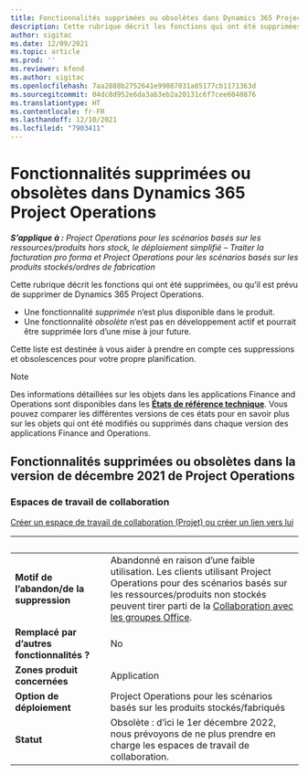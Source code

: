 ```yaml
---
title: Fonctionnalités supprimées ou obsolètes dans Dynamics 365 Project Operations
description: Cette rubrique décrit les fonctions qui ont été supprimées, ou qu’il est prévu de supprimer de Dynamics 365 Project Operations.
author: sigitac
ms.date: 12/09/2021
ms.topic: article
ms.prod: ''
ms.reviewer: kfend
ms.author: sigitac
ms.openlocfilehash: 7aa2888b2752641e99087031a85177cb1171363d
ms.sourcegitcommit: 04dc8d952e6da3ab3eb2a20131c6f7cee6040876
ms.translationtype: HT
ms.contentlocale: fr-FR
ms.lasthandoff: 12/10/2021
ms.locfileid: "7903411"
---
```

# <a name="removed-or-deprecated-features-in-dynamics-365-project-operations"></a>Fonctionnalités supprimées ou obsolètes dans Dynamics 365 Project Operations

_**S’applique à :** Project Operations pour les scénarios basés sur les ressources/produits hors stock, le déploiement simplifié – Traiter la facturation pro forma et Project Operations pour les scénarios basés sur les produits stockés/ordres de fabrication_

Cette rubrique décrit les fonctions qui ont été supprimées, ou qu’il est prévu de supprimer de Dynamics 365 Project Operations.

- Une fonctionnalité *supprimée* n’est plus disponible dans le produit.
- Une fonctionnalité *obsolète* n’est pas en développement actif et pourrait être supprimée lors d’une mise à jour future.

Cette liste est destinée à vous aider à prendre en compte ces suppressions et obsolescences pour votre propre planification.

> [!NOTE]
> Des informations détaillées sur les objets dans les applications Finance and Operations sont disponibles dans les [**États de référence technique**](/dynamics/s-e/global/axtechrefrep_61). Vous pouvez comparer les différentes versions de ces états pour en savoir plus sur les objets qui ont été modifiés ou supprimés dans chaque version des applications Finance and Operations.

## <a name="features-removed-or-deprecated-in-the-project-operations-december-2021-release"></a>Fonctionnalités supprimées ou obsolètes dans la version de décembre 2021 de Project Operations

### <a name="collaboration-workspaces"></a>Espaces de travail de collaboration

[Créer un espace de travail de collaboration (Projet) ou créer un lien vers lui](/dynamicsax-2012/appuser-itpro/create-or-link-to-a-collaboration-workspace-project)

| &nbsp; | &nbsp; |
|--------|--------|
| **Motif de l’abandon/de la suppression** | Abandonné en raison d’une faible utilisation. Les clients utilisant Project Operations pour des scénarios basés sur les ressources/produits non stockés peuvent tirer parti de la [Collaboration avec les groupes Office](../project-management/collaboration-groups.md). |
| **Remplacé par d’autres fonctionnalités ?** | No |
| **Zones produit concernées** | Application  |
| **Option de déploiement** | Project Operations pour les scénarios basés sur les produits stockés/fabriqués |
| **Statut** | Obsolète : d’ici le 1er décembre 2022, nous prévoyons de ne plus prendre en charge les espaces de travail de collaboration. |
